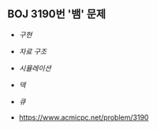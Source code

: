 ## BOJ 3190번 '뱀' 문제 

* _구현_
* _자료 구조_
* _시뮬레이션_
* _덱_
* _큐_

* https://www.acmicpc.net/problem/3190
